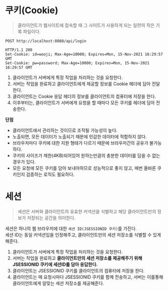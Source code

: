 # 쿠키(Cookie)   
> 클라이언트가 웹사이트에 접속할 때 그 사이트가 사용하게 되는 일련의 작은 기록 파일이다.  

```
POST http://localhost:8080/api/login

HTTP/1.1 200 
Set-Cookie: id=wooji; Max-Age=10000; Expires=Mon, 15-Nov-2021 16:29:57 GMT
Set-Cookie: pw=password; Max-Age=10000; Expires=Mon, 15-Nov-2021 16:29:57 GMT
```

1. 클라이언트가 서버에게 특정 작업을 처리하는 것을 요청한다.       
2. 서버는 작업을 완료하고 클라이언트에게 제공할 정보를 Cookie 헤더에 담아 전달한다.         
3. 클라이언트는 Cookie 응답 헤더의 정보를 클라이언트의 컴퓨터에 저장을 한다.     
4. 이후부터는, 클라이언트가 서버에게 요청을 할 때마다 모든 쿠키를 헤더에 담아 전송한다.       
    
**단점**      
* 클라이언트에서 관리하는 것이므로 조작될 가능성이 높다.      
* 노출되면, 모든 데이터가 노출되기 때문에 민감한 데이터에 적합하지 않다.      
* 브라우저마다 쿠키에 대한 지원 형태가 다르기 때문에 브라우저간의 공유가 불가능하다.    
* 쿠키의 사이즈가 제한(4KB)되어있어 원하는만큼의 충분한 데이터를 담을 수 없는 경우가 있다.  
* 모든 요청에 모든 쿠키를 담아 보내야하므로 성능적으로 좋지 않고, 매번 올바른 쿠키인지 검증하는 로직도 필요하다.  

# 세션   
> 세션은 서버와 클라이언트의 유효한 커넥션을 식별하고 해당 클라이언트만의 정보가 저장되는 공간을 의미한다.       
    
세션은 하나의 웹 브라우저에 대한 `세션 ID(JSESSIONID 쿠키)`를 가진다.        
세션 ID는 동일 커넥션임을 인정해주고, 클라이언트만의 세션 저장소를 식별할 수 있게 해준다.           
        
1. 클라이언트가 서버에게 특정 작업을 처리하는 것을 요청한다.              
2. 서버는 작업을 완료하고 **클라이언트만의 세션 저장소를 제공해주기 위해 JSESSIONID 쿠키에 세션ID를 담아 응답한다.**                
3. 클라이언트는 JSESSIONID 쿠키를 클라이언트의 컴퓨터에 저장을 한다.          
4. 클라이언트는 매 요청시마다 JSESSIONID 쿠키를 함께 전송하고, 서버는 이를통해 클라이언트에게 알맞는 세션 저장소를 제공해준다.     


